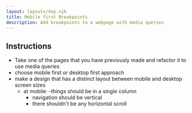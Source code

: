 ```yaml
---
layout: layouts/day.njk
title: Mobile first Breakpoints
description: Add breakpoints to a webpage with media queries
---
```


## Instructions

- Take one of the pages that you have previously made and refactor it to use media queries
- choose mobile first or desktop first approach
- make a design that has a distinct layout between mobile and desktop screen sizes
  - at mobile:
    -things should be in a single column
    - navigation should be vertical
    - there shouldn't be any horizontal scroll

